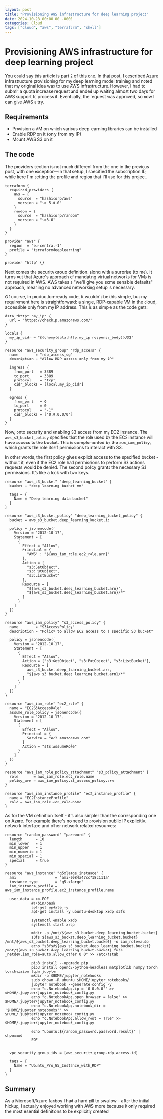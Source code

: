 ```yaml
---
layout: post
title: "Provisioning AWS infrastructure for deep learning project"
date: 2024-10-28 00:00:00 -0000
categories: Cloud
tags: ["cloud", "aws", "terraform", "shell"]
---
```


# Provisioning AWS infrastructure for deep learning project

You could say this article is part 2 of [this one](https://mmalek06.github.io/cloud/2024/10/27/provisioning-azure-infrastructure-for-deep-learning-project.html). In that post, I described Azure infrastructure provisioning for my deep learning model training and noted that my original idea was to use AWS infrastructure. However, I had to submit a quota increase request and ended up waiting almost two days for AWS support to process it. Eventually, the request was approved, so now I can give AWS a try.

## Requirements

- Provision a VM on which various deep learning libraries can be installed
- Enable RDP on it (only from my IP)
- Mount AWS S3 on it

## The code

The providers section is not much different from the one in the previous post, with one exception—in that setup, I specified the subscription ID, while here I'm setting the profile and region that I'll use for this project.

```plaintext
terraform {
  required_providers {
    aws = {
      source  = "hashicorp/aws"
      version = "~> 5.0.0"
    }
    random = {
      source  = "hashicorp/random"
      version = "~>3.0"
    }
  }
}

provider "aws" {
  region  = "eu-central-1"
  profile = "terraformdeeplearning"
}

provider "http" {}
```

Next comes the security group definition, along with a surprise (to me). It turns out that Azure's approach of mandating virtual networks for VMs is not required in AWS. AWS takes a "we'll give you some sensible defaults" approach, meaning no advanced networking setup is necessary.

Of course, in production-ready code, it wouldn't be this simple, but my requirement here is straightforward: a single, RDP-capable VM in the cloud, accessible only from my IP address. This is as simple as the code gets:

```plaintext
data "http" "my_ip" {
  url = "https://checkip.amazonaws.com/"
}

locals {
  my_ip_cidr = "${chomp(data.http.my_ip.response_body)}/32"
}

resource "aws_security_group" "rdp_access" {
  name        = "rdp_access_sg"
  description = "Allow RDP access only from my IP"

  ingress {
    from_port   = 3389
    to_port     = 3389
    protocol    = "tcp"
    cidr_blocks = [local.my_ip_cidr]
  }

  egress {
    from_port   = 0
    to_port     = 0
    protocol    = "-1"
    cidr_blocks = ["0.0.0.0/0"]
  }
}
```

Now, onto security and enabling S3 access from my EC2 instance. The `aws_s3_bucket_policy` specifies that the role used by the EC2 instance will have access to the bucket. This is complemented by the `aws_iam_policy`, which grants the role itself permissions to interact with S3.

In other words, the first policy gives explicit access to the specified bucket - without it, even if the EC2 role had permissions to perform S3 actions, requests would be denied. The second policy grants the necessary S3 permissions. It's like a lock with two keys.

```plaintext
resource "aws_s3_bucket" "deep_learning_bucket" {
  bucket = "deep-learning-bucket-mm"

  tags = {
    Name = "Deep learning data bucket"
  }
}

resource "aws_s3_bucket_policy" "deep_learning_bucket_policy" {
  bucket = aws_s3_bucket.deep_learning_bucket.id

  policy = jsonencode({
    Version = "2012-10-17",
    Statement = [
      {
        Effect = "Allow",
        Principal = {
          "AWS" : "${aws_iam_role.ec2_role.arn}"
        },
        Action = [
          "s3:GetObject",
          "s3:PutObject",
          "s3:ListBucket"
        ],
        Resource = [
          "${aws_s3_bucket.deep_learning_bucket.arn}",
          "${aws_s3_bucket.deep_learning_bucket.arn}/*"
        ]
      }
    ]
  })
}

resource "aws_iam_policy" "s3_access_policy" {
  name        = "S3AccessPolicy"
  description = "Policy to allow EC2 access to a specific S3 bucket"

  policy = jsonencode({
    Version = "2012-10-17",
    Statement = [
      {
        Effect = "Allow",
        Action = ["s3:GetObject", "s3:PutObject", "s3:ListBucket"],
        Resource = [
          aws_s3_bucket.deep_learning_bucket.arn,
          "${aws_s3_bucket.deep_learning_bucket.arn}/*"
        ]
      }
    ]
  })
}

resource "aws_iam_role" "ec2_role" {
  name = "EC2S3AccessRole"
  assume_role_policy = jsonencode({
    Version = "2012-10-17",
    Statement = [
      {
        Effect = "Allow",
        Principal = {
          Service = "ec2.amazonaws.com"
        }
        Action = "sts:AssumeRole"
      }
    ]
  })
}

resource "aws_iam_role_policy_attachment" "s3_policy_attachment" {
  role       = aws_iam_role.ec2_role.name
  policy_arn = aws_iam_policy.s3_access_policy.arn
}

resource "aws_iam_instance_profile" "ec2_instance_profile" {
  name = "EC2InstanceProfile"
  role = aws_iam_role.ec2_role.name
}
```

As for the VM definition itself - it's also simpler than the corresponding one on Azure. For example there's no need to provision public IP explicitly, network interface and other network related resources:

```plaintext
resource "random_password" "password" {
  length      = 10
  min_lower   = 1
  min_upper   = 1
  min_numeric = 1
  min_special = 1
  special     = true
}

resource "aws_instance" "g5xlarge_instance" {
  ami                  = "ami-0084a47cc718c111a"
  instance_type        = "g5.xlarge"
  iam_instance_profile = aws_iam_instance_profile.ec2_instance_profile.name

  user_data = <<-EOF
            #!/bin/bash
            apt-get update -y
            apt-get install -y ubuntu-desktop xrdp s3fs
            
            systemctl enable xrdp
            systemctl start xrdp

            mkdir -p /mnt/${aws_s3_bucket.deep_learning_bucket.bucket}
            s3fs ${aws_s3_bucket.deep_learning_bucket.bucket} /mnt/${aws_s3_bucket.deep_learning_bucket.bucket} -o iam_role=auto
            echo "s3fs#${aws_s3_bucket.deep_learning_bucket.bucket} /mnt/${aws_s3_bucket.deep_learning_bucket.bucket} fuse _netdev,iam_role=auto,allow_other 0 0" >> /etc/fstab
            
            pip3 install --upgrade pip
            pip3 install opencv-python-headless matplotlib numpy torch torchvision tqdm jupyter
            mkdir -p $HOME/jupyter_notebooks
            sudo chown -R ubuntu $HOME/jupyter_notebooks/
            jupyter notebook --generate-config -y
            echo "c.NotebookApp.ip = '0.0.0.0'" >> $HOME/.jupyter/jupyter_notebook_config.py
            echo "c.NotebookApp.open_browser = False" >> $HOME/.jupyter/jupyter_notebook_config.py
            echo "c.NotebookApp.notebook_dir = '$HOME/jupyter_notebooks'" >> $HOME/.jupyter/jupyter_notebook_config.py
            echo "c.NotebookApp.allow_root = True" >> $HOME/.jupyter/jupyter_notebook_config.py

            echo "ubuntu:${random_password.password.result}" | chpasswd
            EOF


  vpc_security_group_ids = [aws_security_group.rdp_access.id]

  tags = {
    Name = "Ubuntu_Pro_G5_Instance_with_RDP"
  }
}
```

## Summary

As a Microsoft/Azure fanboy I had a hard pill to swallow - after the initial hickup, I actually enjoyed working with AWS more because it only required the most esential definitions to be explicitly created. 
